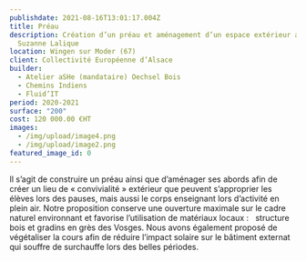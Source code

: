 ```yaml
---
publishdate: 2021-08-16T13:01:17.004Z
title: Préau
description: Création d’un préau et aménagement d’un espace extérieur au collège
  Suzanne Lalique
location: Wingen sur Moder (67)
client: Collectivité Européenne d’Alsace
builder:
  - Atelier aSHe (mandataire) Oechsel Bois
  - Chemins Indiens
  - Fluid’IT
period: 2020-2021
surface: "200"
cost: 120 000.00 €HT
images:
  - /img/upload/image4.png
  - /img/upload/image2.png
featured_image_id: 0
---
```

Il s’agit de construire un préau ainsi que d’aménager ses abords afin de créer un lieu de « convivialité » extérieur que peuvent s’approprier les élèves lors des pauses, mais aussi le corps enseignant lors d’activité en plein air. Notre proposition conserve une ouverture maximale sur le cadre naturel environnant et favorise l’utilisation de matériaux locaux :   structure bois et gradins en grès des Vosges. Nous avons également proposé de végétaliser la cours afin de réduire l’impact solaire sur le bâtiment externat qui souffre de surchauffe lors des belles périodes.